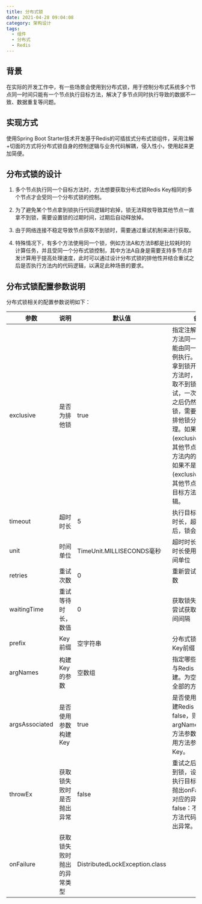 ```yaml
---
title: 分布式锁
date: 2021-04-28 09:04:08
category: 架构设计
tags:
  - 组件
  - 分布式
  - Redis
---
```


## 背景

在实际的开发工作中，有一些场景会使用到分布式锁，用于控制分布式系统多个节点同一时间只能有一个节点执行目标方法，解决了多节点同时执行导致的数据不一致、数据重复等问题。

## 实现方式

使用Spring Boot Starter技术开发基于Redis的可插拔式分布式锁组件，采用注解+切面的方式将分布式锁自身的控制逻辑与业务代码解耦，侵入性小，使用起来更加简便。

## 分布式锁的设计

1. 多个节点执行同一个目标方法时，方法想要获取分布式锁Redis Key相同的多个节点才会受同一个分布式锁的控制。

2. 为了避免某个节点拿到锁执行代码逻辑时宕掉，锁无法释放导致其他节点一直拿不到锁，需要设置锁的过期时间，过期后自动释放掉。

3. 由于网络连接不稳定导致节点获取不到锁时，需要通过重试机制来进行获取。

4. 特殊情况下，有多个方法使用同一个锁，例如方法A和方法B都是比较耗时的计算任务，并且受同一个分布式锁控制，其中方法A自身是需要支持多节点并发计算用于提高处理速度，此时可以通过设计分布式锁的排他性并结合重试之后是否执行方法内的代码逻辑，以满足此种场景的要求。

## 分布式锁配置参数说明

分布式锁相关的配置参数说明如下：

|参数|说明|默认值|备注|
|---|---|---|---|
|exclusive|是否为排他锁|true|指定注解修饰的目标方法同一时间是否只能由同一个节点或实例执行。当一个节点拿到锁开始执行目标方法时，其他节点获取不到锁则等待重试，一次或多次重试之后仍然获取不到锁，需要根据是否为排他锁分别进行处理。如果是排他锁(exclusive=true)，其他节点不执行目标方法内的代码逻辑；如果不是排他锁(exclusive=false)，其他节点则直接执行目标方法的代码逻辑。|
|timeout|超时时长|5|执行目标方法的超时时长，超过该时长后，锁会被释放掉。|
|unit|时间单位|TimeUnit.MILLISECONDS毫秒|超时时长和重试等待时长使用的都是该时间单位|
|retries|重试次数|0|重新尝试获取锁的次数|
|waitingTime|重试等待时长，数值|0|获取锁失败到下一次尝试获取锁之间的时间间隔|
|prefix|Key前缀|空字符串|分布式锁的Redis Key前缀|
|argNames|构建Key的参数|空数组|指定哪些方法参数参与Redis Key的构建。为空时默认使用全部的方法参数。|
|argsAssociated|是否使用参数构建Key|true|是否使用方法参数构建Redis Key。设为false，则无论argNames中有哪些方法参数，都不会使用方法参数构建Key。|
|throwEx|获取锁失败时是否抛出异常|false|重试之后仍然获取不到锁，设为true：不执行目标方法代码并抛出onFailure参数对应的异常，设为false：不执行目标方法代码逻辑且不抛出异常。|
|onFailure|获取锁失败时抛出的异常类型|DistributedLockException.class||